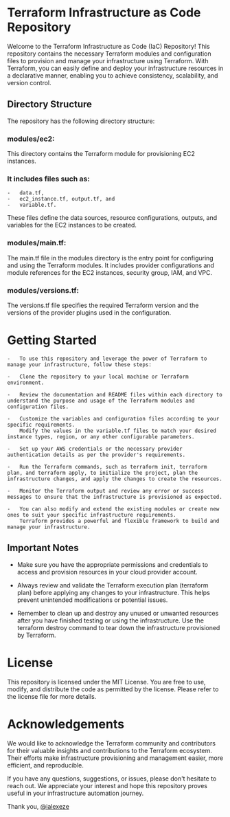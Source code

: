 # Terraform Infrastructure as Code Repository

Welcome to the Terraform Infrastructure as Code (IaC) Repository! This repository contains the necessary Terraform modules and configuration files to provision and manage your infrastructure using Terraform. With Terraform, you can easily define and deploy your infrastructure resources in a declarative manner, enabling you to achieve consistency, scalability, and version control.

## Directory Structure
The repository has the following directory structure:

### modules/ec2: 
This directory contains the Terraform module for provisioning EC2 instances. 
### It includes files  such as:
    -   data.tf, 
    -   ec2_instance.tf, output.tf, and 
    -   variable.tf. 
These files define the data sources, resource configurations, outputs, and variables for the EC2 instances to be created.

### modules/main.tf: 
The main.tf file in the modules directory is the entry point for configuring and using the Terraform modules. It includes provider configurations and module references for the EC2 instances, security group, IAM, and VPC.

### modules/versions.tf: 
The versions.tf file specifies the required Terraform version and the versions of the provider plugins used in the configuration.
    
# Getting Started
    -   To use this repository and leverage the power of Terraform to manage your infrastructure, follow these steps:

    -   Clone the repository to your local machine or Terraform environment.

    -   Review the documentation and README files within each directory to understand the purpose and usage of the Terraform modules and configuration files.

    -   Customize the variables and configuration files according to your specific requirements. 
        Modify the values in the variable.tf files to match your desired instance types, region, or any other configurable parameters.

    -   Set up your AWS credentials or the necessary provider authentication details as per the provider's requirements.

    -   Run the Terraform commands, such as terraform init, terraform plan, and terraform apply, to initialize the project, plan the infrastructure changes, and apply the changes to create the resources.

    -   Monitor the Terraform output and review any error or success messages to ensure that the infrastructure is provisioned as expected.

    -   You can also modify and extend the existing modules or create new ones to suit your specific infrastructure requirements. 
        Terraform provides a powerful and flexible framework to build and manage your infrastructure.

## Important Notes
-   Make sure you have the appropriate permissions and credentials to access and provision resources in your cloud provider account.

-   Always review and validate the Terraform execution plan (terraform plan) before applying any changes to your infrastructure. 
    This helps prevent unintended modifications or potential issues.

-   Remember to clean up and destroy any unused or unwanted resources after you have finished testing or using the infrastructure. 
    Use the terraform destroy command to tear down the infrastructure provisioned by Terraform.

# License
This repository is licensed under the MIT License. You are free to use, modify, and distribute the code as permitted by the license. Please refer to the license file for more details.

# Acknowledgements
We would like to acknowledge the Terraform community and contributors for their valuable insights and contributions to the Terraform ecosystem. Their efforts make infrastructure provisioning and management easier, more efficient, and reproducible.

If you have any questions, suggestions, or issues, please don't hesitate to reach out. 
We appreciate your interest and hope this repository proves useful in your infrastructure automation journey.

Thank you,
[@ialexeze](http://github.com/ialexeze)





